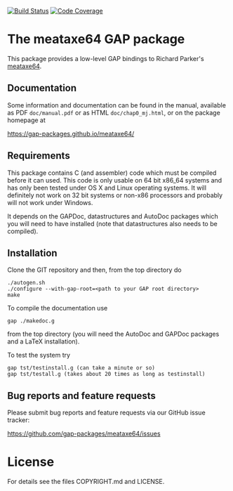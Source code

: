 [![Build Status](https://travis-ci.com/gap-packages/meataxe64.svg?branch=master)](https://travis-ci.com/gap-packages/meataxe64)
[![Code Coverage](https://codecov.io/github/gap-packages/meataxe64/coverage.svg?branch=master&token=)](https://codecov.io/gh/gap-packages/meataxe64)

# The meataxe64 GAP package

This package provides a low-level GAP bindings to Richard
Parker's [meataxe64](https://meataxe64.wordpress.com).

## Documentation

Some information and documentation can be found in the manual, available
as PDF `doc/manual.pdf` or as HTML `doc/chap0_mj.html`, or on the package
homepage at

<https://gap-packages.github.io/meataxe64/>

## Requirements

This package contains C (and assembler) code which must be compiled
before it can used. This code is only usable on 64 bit x86_64 systems
and has only been tested under OS X and Linux operating systems. It
will definitely not work on 32 bit systems or non-x86 processors and
probably will not work under Windows.

It depends on the GAPDoc, datastructures and AutoDoc packages which
you will need to have installed (note that datastructures also needs
to be compiled).

## Installation

Clone the GIT repository and then, from the top directory do

```
./autogen.sh
./configure --with-gap-root=<path to your GAP root directory>
make
```

To compile the documentation use

```
gap ./makedoc.g
```

from the top directory (you will need the AutoDoc and GAPDoc packages
and a LaTeX installation).

To test the system try

```
gap tst/testinstall.g (can take a minute or so)
gap tst/testall.g (takes about 20 times as long as testinstall)
```

## Bug reports and feature requests

Please submit bug reports and feature requests via our GitHub issue tracker:

  <https://github.com/gap-packages/meataxe64/issues>


# License

For details see the files COPYRIGHT.md and LICENSE.


